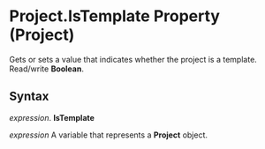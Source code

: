 
# Project.IsTemplate Property (Project)

Gets or sets a value that indicates whether the project is a template. Read/write  **Boolean**.


## Syntax

 _expression_. **IsTemplate**

 _expression_ A variable that represents a **Project** object.

